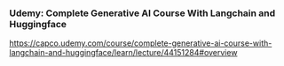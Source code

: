 
### Udemy: Complete Generative AI Course With Langchain and Huggingface


https://capco.udemy.com/course/complete-generative-ai-course-with-langchain-and-huggingface/learn/lecture/44151284#overview

